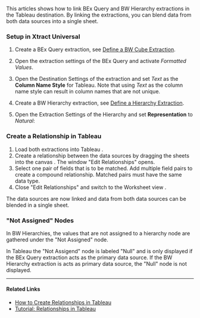 This articles shows how to link BEx Query and BW Hierarchy extractions in the Tableau destination. By linking the extractions, you can blend data from both data sources into a single sheet.

### Setup in Xtract Universal

1. Create a BEx Query extraction, see [Define a BW Cube Extraction](../../documentation/bwcube/#define-the-bwcube-extraction-type).

1. Open the extraction settings of the BEx Query and activate *Formatted Values*.

1. Open the Destination Settings of the extraction and set *Text* as the **Column Name Style** for Tableau. Note that using *Text* as the column name style can result in column names that are not unique.

1. Create a BW Hierarchy extraction, see [Define a Hierarchy Extraction](../../documentation/hierarchy/#define-the-bw-hierarchy-extraction-type).

1. Open the Extraction Settings of the Hierarchy and set **Representation** to *Natural*:

### Create a Relationship in Tableau

1. Load both extractions into Tableau .
1. Create a relationship between the data sources by dragging the sheets into the canvas . The window "Edit Relationships" opens.
1. Select one pair of fields that is to be matched. Add multiple field pairs to create a compound relationship. Matched pairs must have the same data type.
1. Close "Edit Relationships" and switch to the Worksheet view .

The data sources are now linked and data from both data sources can be blended in a single sheet.

### "Not Assigned" Nodes

In BW Hierarchies, the values that are not assigned to a hierarchy node are gathered under the "Not Assigned" node.

In Tableau the "Not Assigend" node is labeled "Null" and is only displayed if the BEx Query extraction acts as the primary data source. If the BW Hierarchy extraction is acts as primary data source, the "Null" node is not displayed.

______________________________________________________________________

#### Related Links

- [How to Create Relationships in Tableau](https://help.tableau.com/current/pro/desktop/en-us/relate_tables.htm#create-a-relationship)
- [Tutorial: Relationships in Tableau](https://www.tableau.com/learn/tutorials/on-demand/relationships)

